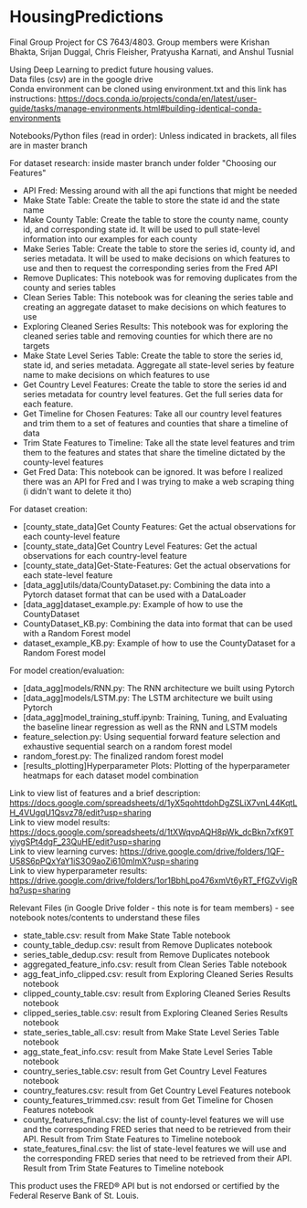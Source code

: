 # HousingPredictions
Final Group Project for CS 7643/4803. Group members were Krishan Bhakta, Srijan Duggal, Chris Fleisher, Pratyusha Karnati, and Anshul Tusnial

Using Deep Learning to predict future housing values.</br>
Data files (csv) are in the google drive</br>
Conda environment can be cloned using environment.txt and this link has instructions: https://docs.conda.io/projects/conda/en/latest/user-guide/tasks/manage-environments.html#building-identical-conda-environments

Notebooks/Python files (read in order):
Unless indicated in brackets, all files are in master branch

For dataset research: inside master branch under folder "Choosing our Features"
- API Fred: Messing around with all the api functions that might be needed
- Make State Table: Create the table to store the state id and the state name
- Make County Table: Create the table to store the county name, county id, and corresponding state id. It will be used to pull state-level information into our examples for each county
- Make Series Table: Create the table to store the series id, county id, and series metadata. It will be used to make decisions on which features to use and then to request the corresponding series from the Fred API
- Remove Duplicates: This notebook was for removing duplicates from the county and series tables
- Clean Series Table: This notebook was for cleaning the series table and creating an aggregate dataset to make decisions on which features to use
- Exploring Cleaned Series Results: This notebook was for exploring the cleaned series table and removing counties for which there are no targets
- Make State Level Series Table: Create the table to store the series id, state id, and series metadata. Aggregate all state-level series by feature name to make decisions on which features to use
- Get Country Level Features: Create the table to store the series id and series metadata for country level features. Get the full series data for each feature.
- Get Timeline for Chosen Features: Take all our country level features and trim them to a set of features and counties that share a timeline of data
- Trim State Features to Timeline: Take all the state level features and trim them to the features and states that share the timeline dictated by the county-level features
- Get Fred Data: This notebook can be ignored. It was before I realized there was an API for Fred and I was trying to make a web scraping thing (i didn't want to delete it tho)

For dataset creation:
- [county_state_data]Get County Features: Get the actual observations for each county-level feature
- [county_state_data]Get Country Level Features: Get the actual observations for each country-level feature
- [county_state_data]Get-State-Features: Get the actual observations for each state-level feature 
- [data_agg]utils/data/CountyDataset.py: Combining the data into a Pytorch dataset format that can be used with a DataLoader
- [data_agg]dataset_example.py: Example of how to use the CountyDataset
- CountyDataset_KB.py: Combining the data into format that can be used with a Random Forest model
- dataset_example_KB.py: Example of how to use the CountyDataset for a Random Forest model

For model creation/evaluation:
- [data_agg]models/RNN.py: The RNN architecture we built using Pytorch
- [data_agg]models/LSTM.py: The LSTM architecture we built using Pytorch
- [data_agg]model_training_stuff.ipynb: Training, Tuning, and Evaluating the baseline linear regression as well as the RNN and LSTM models
- feature_selection.py: Using sequential forward feature selection and exhaustive sequential search on a random forest model
- random_forest.py: The finalized random forest model
- [results_plotting]Hyperparameter Plots: Plotting of the hyperparameter heatmaps for each dataset model combination

Link to view list of features and a brief description: https://docs.google.com/spreadsheets/d/1yX5qohttdohDgZSLiX7vnL44KqtLH_4VUgqU1Qsvz78/edit?usp=sharing<br>
Link to view model results: https://docs.google.com/spreadsheets/d/1tXWqvpAQH8pWk_dcBkn7xfK9TyiygSPt4dgF_23QuHE/edit?usp=sharing<br>
Link to view learning curves: https://drive.google.com/drive/folders/1QF-U58S6pPQxYaY1iS3O9aoZi610mlmX?usp=sharing<br>
Link to view hyperparameter results: https://drive.google.com/drive/folders/1or1BbhLpo476xmVt6yRT_FfGZvVigRhq?usp=sharing


Relevant Files (in Google Drive folder - this note is for team members) - see notebook notes/contents to understand these files
- state_table.csv: result from Make State Table notebook
- county_table_dedup.csv: result from Remove Duplicates notebook
- series_table_dedup.csv: result from Remove Duplicates notebook
- aggregated_feature_info.csv: result from Clean Series Table notebook
- agg_feat_info_clipped.csv: result from Exploring Cleaned Series Results notebook
- clipped_county_table.csv: result from Exploring Cleaned Series Results notebook
- clipped_series_table.csv: result from Exploring Cleaned Series Results notebook
- state_series_table_all.csv: result from Make State Level Series Table notebook
- agg_state_feat_info.csv: result from Make State Level Series Table notebook
- country_series_table.csv: result from Get Country Level Features notebook
- country_features.csv: result from Get Country Level Features notebook
- county_features_trimmed.csv: result from Get Timeline for Chosen Features notebook
- county_features_final.csv: the list of county-level features we will use and the corresponding FRED series that need to be retrieved from their API. Result from Trim State Features to Timeline notebook
- state_features_final.csv: the list of state-level features we will use and the corresponding FRED series that need to be retrieved from their API. Result from Trim State Features to Timeline notebook

This product uses the FRED® API but is not endorsed or certified by the Federal Reserve Bank of St. Louis.
